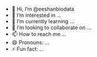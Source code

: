 - 👋 Hi, I’m @eeshanbiodata
- 👀 I’m interested in ...
- 🌱 I’m currently learning ...
- 💞️ I’m looking to collaborate on ...
- 📫 How to reach me ...
- 😄 Pronouns: ...
- ⚡ Fun fact: ...

<!---
eeshanbiodata/eeshanbiodata is a ✨ special ✨ repository because its `README.md` (this file) appears on your GitHub profile.
You can click the Preview link to take a look at your changes.
--->
